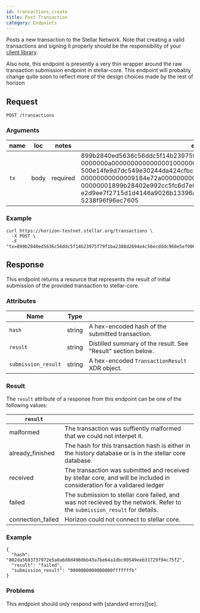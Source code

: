 ```yaml
---
id: transactions_create
title: Post Transaction
category: Endpoints
---
```


Posts a new transaction to the Stellar Network.  Note that creating a valid
transactions and signing it properly should be the responsibility of your
[client library](#).

Also note, this endpoint is presently a very thin wrapper around the raw
transaction submission endpoint in stellar-core.  This endpoint will probably
change quite soon to reflect more of the design choices made by the rest of
horizon

## Request

```
POST /transactions
```

### Arguments

| name | loc  |  notes   |                                                                                                                                                                                                                 example                                                                                                                                                                                                                  | description |
| ---- | ---- | -------- | ---------------------------------------------------------------------------------------------------------------------------------------------------------------------------------------------------------------------------------------------------------------------------------------------------------------------------------------------------------------------------------------------------------------------------------------- | ----------- |
| `tx` | body | required | 899b2840ed5636c56ddc5f14b23975f79f1ba2388d2694e4c56ecdddc960e5ef<br>0000000a000000000000000100000000ffffffff000000010000000000000000<br>500e14fe9d7dc549e30244da424cfbcabe2166a55237897473d3f7358a086b48<br>00000000000009184e72a000000000000000000000000000000009184e72a000<br>00000001899b28402e992cc5fc6d7e0f888b7afa173a35d3ce87526bc37d8171<br>e2d9ee7f2715d1d4146a9026b13396ab8e7392f947caba1b00d398801b4644ae<br>5238f96f96ec7605 |             |


### Example

```
curl https://horizon-testnet.stellar.org/transactions \
  -X POST \
  -F "tx=899b2840ed5636c56ddc5f14b23975f79f1ba2388d2694e4c56ecdddc960e5ef0000000a000000000000000100000000ffffffff000000010000000000000000500e14fe9d7dc549e30244da424cfbcabe2166a55237897473d3f7358a086b4800000000000009184e72a000000000000000000000000000000009184e72a00000000001899b28402e992cc5fc6d7e0f888b7afa173a35d3ce87526bc37d8171e2d9ee7f2715d1d4146a9026b13396ab8e7392f947caba1b00d398801b4644ae5238f96f96ec7605"
```

## Response

This endpoint returns a resource that represents the result of initial
submission of the provided transaction to stellar-core.

### Attributes

|         Name        |  Type  |                                                               |
| ------------------- | ------ | ------------------------------------------------------------- |
| `hash`              | string | A hex-encoded hash of the submitted transaction.              |
| `result`            | string | Distilled summary of the result.  See "Result" section below. |
| `submission_result` | string | A hex-encoded `TransactionResult` XDR object.                 |

### Result

The `result` attribute of a response from this endpoint can be one of the following values:

|      `result`     |                                                                                                                            |
| ----------------- | -------------------------------------------------------------------------------------------------------------------------- |
| malformed         | The transaction was suffiently malformed that we could not interpet it.                                                    |
| already_finished  | The hash for this transaction hash is either in the history database or is in the stellar core database.                   |
| received          | The transaction was submitted and received by stellar core, and will be included in consideration for a validared ledger   |
| failed            | The submission to stellar core failed, and was not recieved by the network.  Refer to the `submission_result` for details. |
| connection_failed | Horizon could not connect to stellar core.                                                                                 |


### Example

```
{
  "hash": "802da5683737972e5a0a6d8d4960bb43a7be64a1dbc00549eeb31729f94c75f2",
  "result": "failed",
  "submission_result": "0000000000000000fffffffb"
}
```

### Problems

This endpoint should only respond with [standard errors][se].
